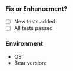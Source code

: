 ### Fix or Enhancement?



- [ ] New tests added
- [ ] All tests passed

### Environment
- OS:
- Bear version:
